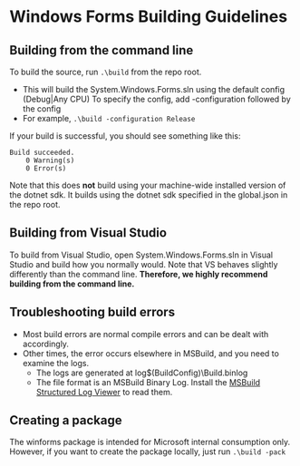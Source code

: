 # Windows Forms Building Guidelines

## Building from the command line
To build the source, run ```.\build``` from the repo root.
* This will build the System.Windows.Forms.sln using the default config (Debug|Any CPU)
To specify the config, add -configuration followed by the config
* For example, ```.\build -configuration Release```

If your build is successful, you should see something like this:
```
Build succeeded.
    0 Warning(s)
    0 Error(s)
```

Note that this does **not** build using your machine-wide installed version of the dotnet sdk. It builds using the dotnet sdk specified in the global.json in the repo root.

## Building from Visual Studio
To build from Visual Studio, open System.Windows.Forms.sln in Visual Studio and build how you normally would.
Note that VS behaves slightly differently than the command line. **Therefore, we highly recommend building from the command line.**

## Troubleshooting build errors
* Most build errors are normal compile errors and can be dealt with accordingly.
* Other times, the error occurs elsewhere in MSBuild, and you need to examine the logs.
  * The logs are generated at log\$(BuildConfig)\Build.binlog
  * The file format is an MSBuild Binary Log. Install the [MSBuild Structured Log Viewer](http://msbuildlog.com/) to read them.

## Creating a package
The winforms package is intended for Microsoft internal consumption only. However, if you want to create the package locally, just run ```.\build -pack```